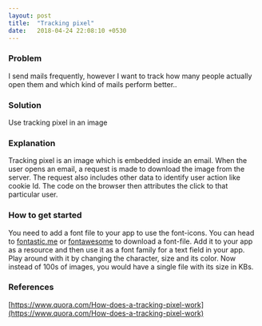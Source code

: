 ```yaml
---
layout: post
title:  "Tracking pixel"
date:   2018-04-24 22:08:10 +0530
---
```

### Problem
I send mails frequently, however I want to track how many people actually open them and which kind of mails perform better..

### Solution
Use tracking pixel in an image

### Explanation
Tracking pixel is an image which is embedded inside an email. When the user opens an email, a request is made to download the image from the server. The request also includes other data to identify user action like cookie Id. The code on the browser then attributes the click to that particular user.

### How to get started
You need to add a font file to your app to use the font-icons. You can head to [fontastic.me](http://fontastic.me/) or [fontawesome](https://fontawesome.com/) to download a font-file. Add it to your app as a resource and then use it as a font family for a text field in your app. Play around with it by changing the character, size and its color. Now instead of 100s of images, you would have a single file with its size in KBs.

### References
[https://www.quora.com/How-does-a-tracking-pixel-work](https://www.quora.com/How-does-a-tracking-pixel-work)
